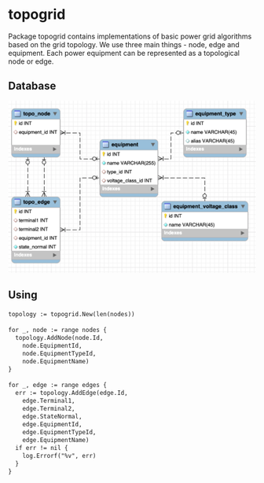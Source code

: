 # topogrid
Package topogrid contains implementations of basic power grid algorithms based on the grid topology.
We use three main things - node, edge and equipment. Each power equipment can be represented as a topological node or edge.

## Database
![Configuration database schema](database/TopoGridDatabase.png)
## Using
```golang
topology := topogrid.New(len(nodes))

for _, node := range nodes {
  topology.AddNode(node.Id, 
    node.EquipmentId, 
    node.EquipmentTypeId, 
    node.EquipmentName)
}

for _, edge := range edges {
  err := topology.AddEdge(edge.Id, 
    edge.Terminal1, 
    edge.Terminal2, 
    edge.StateNormal, 
    edge.EquipmentId, 
    edge.EquipmentTypeId, 
    edge.EquipmentName)
  if err != nil {
    log.Errorf("%v", err)
  }
}
```
